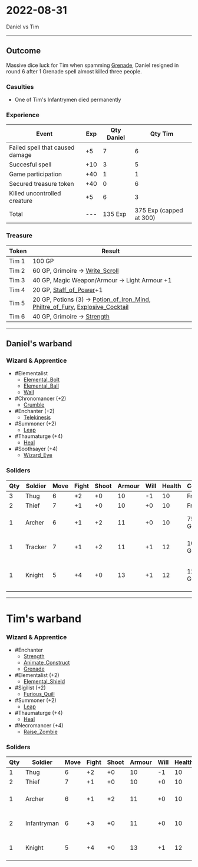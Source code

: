 # 2022-08-31
Daniel vs Tim

---

## Outcome
Massive dice luck for Tim when spamming [Grenade](doc/spells/Grenade.md), Daniel resigned in round 6 after 1 Grenade spell almost killed three people. 

### Casulties
- One of Tim's Infantrymen died permanently

### Experience
| Event                           | Exp | Qty Daniel | Qty Tim                 |
| ------------------------------- | --- | ---------- | ----------------------- |
| Failed spell that caused damage | +5  | 7          | 6                       |
| Succesful spell                 | +10 | 3          | 5                       |
| Game participation              | +40 | 1          | 1                       |
| Secured treasure token          | +40 | 0          | 6                       |
| Killed uncontrolled creature    | +5  | 6          | 3                       |
| Total                           | --- | 135 Exp    | 375 Exp (capped at 300) |

### Treasure
| Token | Result                                                                                     |
| ----- | ------------------------------------------------------------------------------------------ |
| Tim 1 | 100 GP                                                                                     |
| Tim 2 | 60 GP, Grimoire -> [Write_Scroll](../doc/spells/Write_Scroll.md)                                                        |
| Tim 3 | 40 GP, Magic Weapon/Armour -> Light Armour +1                                              |
| Tim 4 | 20 GP, [Staff_of_Power](../doc/equipment/Staff_of_Power.md)+1                                                                |
| Tim 5 | 20 GP, Potions (3) -> [Potion_of_Iron_Mind](../doc/equipment/Potion_of_Iron_Mind.md), [Philtre_of_Fury](../doc/equipment/Philtre_of_Fury.md), [Explosive_Cocktail](../doc/equipment/Explosive_Cocktail.md) |
| Tim 6 | 40 GP, Grimoire -> [Strength](../doc/spells/Strength.md)                                                                                           |


---

## Daniel's warband
### Wizard & Apprentice
- #Elementalist
	- [Elemental_Bolt](../doc/spells/Elemental_Bolt.md)
	- [Elemental_Ball](../doc/spells/Elemental_Ball.md)
	- [Wall](../doc/spells/Wall.md)
- #Chronomancer (+2)
	- [Crumble](../doc/spells/Crumble.md)
- #Enchanter (+2)
	- [Telekinesis](../doc/spells/Telekinesis.md)
- #Summoner (+2) 
	- [Leap](../doc/spells/Leap.md)
- #Thaumaturge (+4)
	- [Heal](../doc/spells/Heal.md)
- #Soothsayer (+4)
	- [Wizard_Eye](../doc/spells/Wizard_Eye.md)

### Soliders
| Qty | Soldier | Move | Fight | Shoot | Armour | Will | Health | Cost   | Notes                                                     |
| --- | ------- | ---- | ----- | ----- | ------ | ---- | ------ | ------ | --------------------------------------------------------- |
| 3   | Thug    | 6    | +2    | +0    | 10     | -1   | 10     | Free   | [Hand_Weapon](../doc/equipment/Hand_Weapon.md)                                           |
| 2   | Thief   | 7    | +1    | +0    | 10     | +0   | 10     | Free   | [Dagger](../doc/equipment/Dagger.md)                                                |
| 1   | Archer  | 6    | +1    | +2    | 11     | +0   | 10     | 75 GC  | [Bow](../doc/equipment/Bow.md), [Quiver](../doc/equipment/Quiver.md), [Dagger](../doc/equipment/Dagger.md), [Light_Armour](../doc/equipment/Light_Armour.md)         |
| 1   | Tracker | 7    | +1    | +2    | 11     | +1   | 12     | 100 GC | [Staff](../doc/equipment/Staff.md), [Bow](../doc/equipment/Bow.md), [Quiver](../doc/equipment/Quiver.md), [Light_Armour](../doc/equipment/Light_Armour.md)          |
| 1   | Knight  | 5    | +4    | +0    | 13     | +1   | 12     | 125 GC | [Hand_Weapon](../doc/equipment/Hand_Weapon.md), [Dagger](../doc/equipment/Dagger.md), [Shield](../doc/equipment/Shield.md), [Heavy_Armour](../doc/equipment/Heavy_Armour.md) |


---

# Tim's warband
### Wizard & Apprentice
- #Enchanter 
	- [Strength](../doc/spells/Strength.md)
	- [Animate_Construct](../doc/spells/Animate_Construct.md)
	- [Grenade](../doc/spells/Grenade.md)
- #Elementalist  (+2)
	- [Elemental_Shield](../doc/spells/Elemental_Shield.md)
- #Sigilist  (+2)
	- [Furious_Quill](../doc/spells/Furious_Quill.md)
- #Summoner (+2) 
	- [Leap](../doc/spells/Leap.md)
- #Thaumaturge (+4)
	- [Heal](../doc/spells/Heal.md)
- #Necromancer  (+4)
	- [Raise_Zombie](../doc/spells/Raise_Zombie.md)

### Soliders
| Qty | Soldier | Move | Fight | Shoot | Armour | Will | Health | Cost   | Notes                                                     |
| --- | ------- | ---- | ----- | ----- | ------ | ---- | ------ | ------ | --------------------------------------------------------- |
| 1   | Thug    | 6    | +2    | +0    | 10     | -1   | 10     | Free   | [Hand_Weapon](../doc/equipment/Hand_Weapon.md)                                           |
| 2   | Thief   | 7    | +1    | +0    | 10     | +0   | 10     | Free   | [Dagger](../doc/equipment/Dagger.md)                                                |
| 1   | Archer  | 6    | +1    | +2    | 11     | +0   | 10     | 75 GC  | [Bow](../doc/equipment/Bow.md), [Quiver](../doc/equipment/Quiver.md), [Dagger](../doc/equipment/Dagger.md), [Light_Armour](../doc/equipment/Light_Armour.md)         |
| 2  | Infantryman | 6    | +3    | +0    | 11     | +0   | 10     | 50 GC |     [Two-Handed_Weapon](../doc/equipment/Two-Handed_Weapon.md), [Light_Armour](../doc/equipment/Light_Armour.md)      |
| 1   | Knight  | 5    | +4    | +0    | 13     | +1   | 12     | 125 GC | [Hand_Weapon](../doc/equipment/Hand_Weapon.md), [Dagger](../doc/equipment/Dagger.md), [Shield](../doc/equipment/Shield.md), [Heavy_Armour](../doc/equipment/Heavy_Armour.md) |
